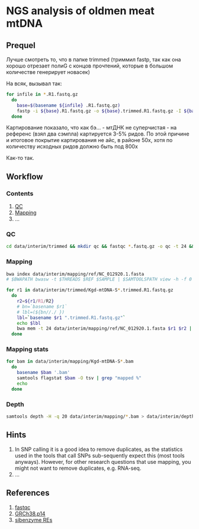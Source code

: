 # NGS analysis of oldmen meat mtDNA

## Prequel

Лучше смотреть то, что в папке trimmed (триммил fastp, так как она хорошо отрезает полиG с концов прочтений, которые в большом количестве генерирует новасек)

На всяк, вызывал так:

```bash
for infile in *.R1.fastq.gz
  do
    base=$(basename ${infile} .R1.fastq.gz)
    fastp -i ${base}.R1.fastq.gz -o ${base}.trimmed.R1.fastq.gz -I ${base}.R2.fastq.gz -O ${base}.trimmed.R2.fastq.gz -z 7 -V -g --poly_g_min_len 5 -x --poly_x_min_len 10 -5 -3 -M 25 -n 3 -e 20 -l 77 -c -w 12
  done
```

Картирование показало, что как бэ... - мтДНК не суперчистая - на референс (взял два сэмпла) картируется 3-5% ридов. По этой причине и итоговое покрытие картирования не айс, в районе 50x, хотя по количеству исходных ридов должно быть под 800х

Как-то так.

## Workflow

### Contents

1. [QC](#QC)
2. [Mapping](#Mapping)
3. ...

### QC

```bash
cd data/interim/trimmed && mkdir qc && fastqc *.fastq.gz -o qc -t 24 && multiqc -o qc/multi --title trimmed qc && cd -
```

### Mapping

```bash
bwa index data/interim/mapping/ref/NC_012920.1.fasta
# $BWAPATH bwasw -t $THREADS $REF $SAMPLE | $SAMTOOLSPATH view -h -f 0 -F 256 -@ $THREADS > "$SAMPLE.sam"

for r1 in data/interim/trimmed/Kgd-mtDNA-S*.trimmed.R1.fastq.gz
  do 
    r2=${r1/R1/R2}
    # bn=`basename $r1`
    # lbl=(${bn//./ })
    lbl=`basename $r1 ".trimmed.R1.fastq.gz"`
    echo $lbl
    bwa mem -t 24 data/interim/mapping/ref/NC_012920.1.fasta $r1 $r2 | samtools sort -O bam > data/interim/mapping/${lbl}.bam
  done
```

### Mapping stats

```bash
for bam in data/interim/mapping/Kgd-mtDNA-S*.bam
  do
    basename $bam '.bam'
    samtools flagstat $bam -O tsv | grep "mapped %"
    echo
  done
```

### Depth

```bash
samtools depth -H -q 20 data/interim/mapping/*.bam > data/interim/depth.tsv
```

## Hints

1. In SNP calling it is a good idea to remove duplicates, as the statistics used in the tools that call SNPs sub-sequently expect this (most tools anyways). However, for other research questions that use mapping, you might not want to remove duplicates, e.g. RNA-seq.
2. ...

## References

1. [fastqc](https://www.bioinformatics.babraham.ac.uk/projects/fastqc/)
2. [GRCh38.p14](https://www.ncbi.nlm.nih.gov/data-hub/genome/GCF_000001405.40/)
3. [sibenzyme REs](http://sibenzyme.com/re/)
